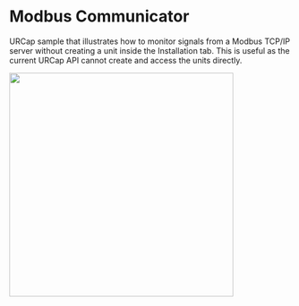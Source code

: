 # Modbus Communicator
URCap sample that illustrates how to monitor signals from a Modbus TCP/IP server without creating a unit inside the Installation tab. This is useful as the current URCap API cannot create and access the units directly.

<img height="400" src="media/modbusCommunicator.png">